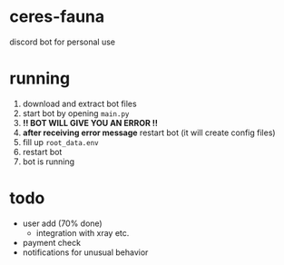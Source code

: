 # ceres-fauna
discord bot for personal use

# running
1. download and extract bot files
1. start bot by opening `main.py`
1. **!! BOT WILL GIVE YOU AN ERROR !!**
1. **after receiving error message** restart bot (it will create config files)
1. fill up `root_data.env`
1. restart bot
1. bot is running

# todo
* user add (70% done)
    * integration with xray etc.
* payment check
* notifications for unusual behavior
